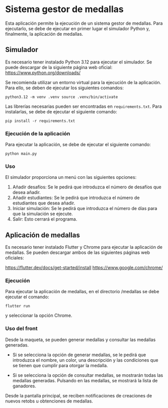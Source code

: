 # Sistema gestor de medallas

Esta aplicación permite la ejecución de un sistema gestor de medallas. Para
ejecutarlo, se debe de ejecutar en primer lugar el simulador Python y,
finalmente, la aplicación de medallas.

## Simulador

Es necesario tener instalado Python 3.12 para ejecutar el simulador. Se puede
descargar de la siguiente página web oficial:
<https://www.python.org/downloads/>

Se recomienda utilizar un entorno virtual para la ejecución de la aplicación.
Para ello, se deben de ejecutar los siguientes comandos:

```python3.12 -m venv .venv source .venv/bin/activate```

Las librerías necesarias pueden ser encontradas en ```requirements.txt```. Para
instalarlas, se debe de ejecutar el siguiente comando:

```pip install -r requirements.txt```

### Ejecución de la aplicación

Para ejecutar la aplicación, se debe de ejecutar el siguiente comando:

```python main.py```

### Uso

El simulador proporciona un menú con las siguientes opciones:

1. Añadir desafíos: Se le pedirá que introduzca el número de desafíos que desea
   añadir.
2. Añadir estudiantes: Se le pedirá que introduzca el número de estudiantes que
   desea añadir.
3. Iniciar simulación: Se le pedirá que introduzca el número de días para que
   la simulación se ejecute.
4. Salir: Esto cerrará el programa.

## Aplicación de medallas

Es necesario tener instalado Flutter y Chrome para ejecutar la aplicación de
medallas. Se pueden descargar ambos de las siguientes páginas web oficiales:

<https://flutter.dev/docs/get-started/install> <https://www.google.com/chrome/>

### Ejecución

Para ejecutar la aplicación de medallas, en el directorio /medallas se debe
ejecutar el comando:

```flutter run```

y seleccionar la opción Chrome.

### Uso del front

Desde la maqueta, se pueden generar medallas y consultar las medallas
generadas.

- Si se selecciona la opción de generar medallas, se le pedirá que introduzca
el nombre, un color, una descripción y las condiciones que se tienen que
cumplir para otorgar la medalla.

- Si se selecciona la opción de consultar medallas, se mostrarán todas las
medallas generadas. Pulsando en las medallas, se mostrará la lista de
ganadores.

Desde la pantalla principal, se reciben notificaciones de creaciones de nuevos
retobs u obtenciones de medallas.

